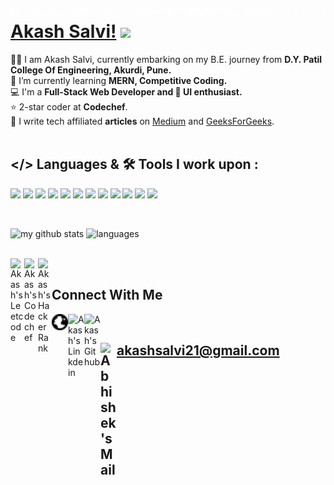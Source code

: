 # ![](Hello(1).gif)[Akash Salvi!](https://github.com/Akash-Salvi) <img src="https://raw.githubusercontent.com/MartinHeinz/MartinHeinz/master/wave.gif" width="30px">

👨‍🎓 I am Akash Salvi, currently embarking on my B.E. journey from **D.Y. Patil College Of Engineering, Akurdi, Pune.** <br/>
🌱 I’m currently learning **MERN, Competitive Coding.**<br />
💻 I'm a **Full-Stack Web Developer and 📱 UI enthusiast.**<br/>
⭐️ 2-star coder at **Codechef**.  <br/>
📝 I write tech affiliated **articles** on <a href="https://medium.com/@akashnov100">Medium</a> and <a href="https://auth.geeksforgeeks.org/user/akash_salvi/profile">GeeksForGeeks</a>. <br/>
<br />

## </> Languages & 🛠 Tools I work upon :

<img src="https://img.shields.io/badge/c++%20-%2300599C.svg?&style=for-the-badge&logo=c%2B%2B&logoColor=white">   <img src="https://img.shields.io/badge/python%20-%2314354C.svg?&style=for-the-badge&logo=python&logoColor=FFD43B">   <img src="https://img.shields.io/badge/html5%20-%23E34F26.svg?&style=for-the-badge&logo=html5&logoColor=white">   <img src="https://img.shields.io/badge/css3%20-%231572B6.svg?&style=for-the-badge&logo=css3&logoColor=white">   <img src="https://img.shields.io/badge/bootstrap%20-%23563D7C.svg?&style=for-the-badge&logo=bootstrap&logoColor=white">   <img src="https://img.shields.io/badge/javascript%20-%23323330.svg?&style=for-the-badge&logo=javascript&logoColor=%23F7DF1E">  <img src="https://img.shields.io/badge/react%20-%2320232a.svg?&style=for-the-badge&logo=react&logoColor=%2361DAFB">   <img src="https://img.shields.io/badge/mysql%20-%2300599C.svg?&style=for-the-badge&logo=mysql&logoColor=white">   <img src="https://img.shields.io/badge/git%20-%23F05033.svg?&style=for-the-badge&logo=git&logoColor=white"/>  <img src="https://img.shields.io/badge/sublime text%20-%2320232a.svg?&style=for-the-badge&logo=sublime-text&logoColor=FF9800">   <img src="http://img.shields.io/badge/-VS%20Code-000000?style=for-the-badge&logo=Visual-studio-code&logoColor=blue">   <img src="http://img.shields.io/badge/github-000000?style=for-the-badge&logo=github&logoColor=white">   



<br>

<img src="https://github-readme-stats.vercel.app/api?username=akash-salvi&&show_icons=true&title_color=00c3ff&icon_color=ee0979&text_color=00c3ff&bg_color=191919" alt="my github stats" width="420">&nbsp;<img src="https://github-readme-stats.vercel.app/api/top-langs/?username=akash-salvi&layout=compact&title_color=00c3ff&text_color=00c3ff&bg_color=191919" alt="languages" height="165">

<br/>

<a href="https://leetcode.com/akashnov100/">
  <img align="left" alt="Akash's Leetcode" width="22px" src="https://cdn.jsdelivr.net/npm/simple-icons@v3/icons/leetcode.svg" />
</a>    <a href="https://www.codechef.com/users/shaggy420">
  <img align="left" alt="Akash's Codechef" width="22px" src="https://cdn.jsdelivr.net/npm/simple-icons@v3/icons/codechef.svg" />
</a>     <a href="https://www.hackerrank.com/akashsalvi21">
  <img align="left" alt="Akash's HackerRank" width="22px" src="https://cdn.jsdelivr.net/npm/simple-icons@v3/icons/hackerrank.svg" />
</a>

<br />

## Connect With Me

<a href="https://akash-salvi.github.io/">
  <img align="left" alt="Akash's Portfolio" width="26px" src="https://raw.githubusercontent.com/iconic/open-iconic/master/svg/globe.svg" />
</a>
<a href="https://www.linkedin.com/in/akash-salvi-30327217b/">
  <img align="left" alt="Akash's Linkdein" width="26px" src="https://cdn.jsdelivr.net/npm/simple-icons@v3/icons/linkedin.svg" />
</a>
<a href="https://github.com/Akash-Salvi">
  <img align="left" alt="Akash's Github" width="26px" src="https://cdn.jsdelivr.net/npm/simple-icons@v3/icons/github.svg" />
</a>
<br>

## <img align="left" alt="Abhishek's Mail" width="26px" src="https://cdn.jsdelivr.net/npm/simple-icons@v3/icons/gmail.svg" /> akashsalvi21@gmail.com





<br />
<br />
